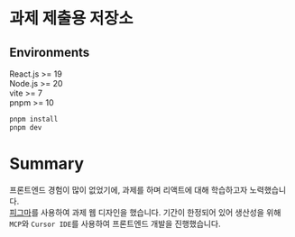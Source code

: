 # 과제 제출용 저장소
## Environments
React.js >= 19   
Node.js >= 20   
vite >= 7   
pnpm >= 10   

```bash
pnpm install
pnpm dev
```

# Summary
프론트엔드 경험이 많이 없었기에, 과제를 하며 리액트에 대해 학습하고자 노력했습니다.   
[피그마](https://www.figma.com/design/051cFF8CPQzdYDMcmGa89h/vision-space?m=auto&t=5cxzrw4CC98o1AJq-6)를 사용하여 과제 웹 디자인을 했습니다.
기간이 한정되어 있어 생산성을 위해 `MCP`와 `Cursor IDE`를 사용하여 프론트엔드 개발을 진행했습니다.
